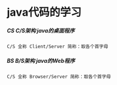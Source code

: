 # java代码的学习
#####	CS C/S架构 java的桌面程序
	C/S 全称 Client/Server 简称：取各个首字母
#####	BS B/S架构 java的Web程序
	C/S 全称 Browser/Server 简称：取各个首字母
